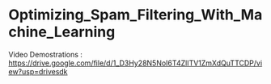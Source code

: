 # Optimizing_Spam_Filtering_With_Machine_Learning

Video Demostrations : https://drive.google.com/file/d/1_D3Hy28N5NoI6T4ZlITV1ZmXdQuTTCDP/view?usp=drivesdk

